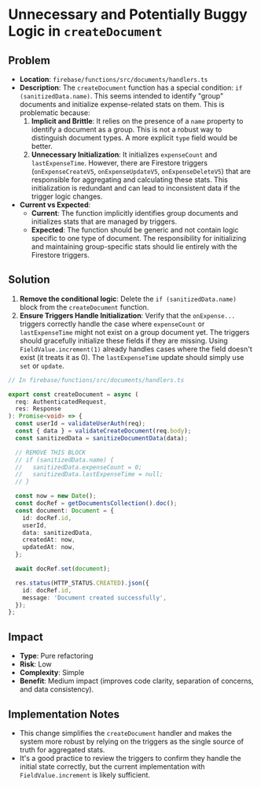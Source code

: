 # Unnecessary and Potentially Buggy Logic in `createDocument`

## Problem
- **Location**: `firebase/functions/src/documents/handlers.ts`
- **Description**: The `createDocument` function has a special condition: `if (sanitizedData.name)`. This seems intended to identify "group" documents and initialize expense-related stats on them. This is problematic because:
    1.  **Implicit and Brittle**: It relies on the presence of a `name` property to identify a document as a group. This is not a robust way to distinguish document types. A more explicit `type` field would be better.
    2.  **Unnecessary Initialization**: It initializes `expenseCount` and `lastExpenseTime`. However, there are Firestore triggers (`onExpenseCreateV5`, `onExpenseUpdateV5`, `onExpenseDeleteV5`) that are responsible for aggregating and calculating these stats. This initialization is redundant and can lead to inconsistent data if the trigger logic changes.
- **Current vs Expected**:
  - **Current**: The function implicitly identifies group documents and initializes stats that are managed by triggers.
  - **Expected**: The function should be generic and not contain logic specific to one type of document. The responsibility for initializing and maintaining group-specific stats should lie entirely with the Firestore triggers.

## Solution
1.  **Remove the conditional logic**: Delete the `if (sanitizedData.name)` block from the `createDocument` function.
2.  **Ensure Triggers Handle Initialization**: Verify that the `onExpense...` triggers correctly handle the case where `expenseCount` or `lastExpenseTime` might not exist on a group document yet. The triggers should gracefully initialize these fields if they are missing. Using `FieldValue.increment(1)` already handles cases where the field doesn't exist (it treats it as 0). The `lastExpenseTime` update should simply use `set` or `update`.

```typescript
// In firebase/functions/src/documents/handlers.ts

export const createDocument = async (
  req: AuthenticatedRequest,
  res: Response
): Promise<void> => {
  const userId = validateUserAuth(req);
  const { data } = validateCreateDocument(req.body);
  const sanitizedData = sanitizeDocumentData(data);

  // REMOVE THIS BLOCK
  // if (sanitizedData.name) {
  //   sanitizedData.expenseCount = 0;
  //   sanitizedData.lastExpenseTime = null;
  // }

  const now = new Date();
  const docRef = getDocumentsCollection().doc();
  const document: Document = {
    id: docRef.id,
    userId,
    data: sanitizedData,
    createdAt: now,
    updatedAt: now,
  };

  await docRef.set(document);

  res.status(HTTP_STATUS.CREATED).json({
    id: docRef.id,
    message: 'Document created successfully',
  });
};
```

## Impact
- **Type**: Pure refactoring
- **Risk**: Low
- **Complexity**: Simple
- **Benefit**: Medium impact (improves code clarity, separation of concerns, and data consistency).

## Implementation Notes
- This change simplifies the `createDocument` handler and makes the system more robust by relying on the triggers as the single source of truth for aggregated stats.
- It's a good practice to review the triggers to confirm they handle the initial state correctly, but the current implementation with `FieldValue.increment` is likely sufficient.
